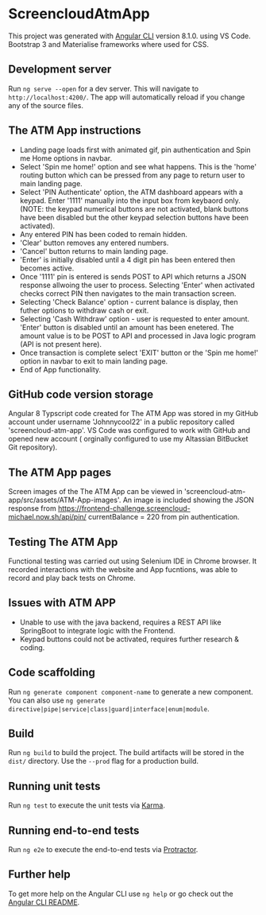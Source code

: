 # ScreencloudAtmApp

This project was generated with [Angular CLI](https://github.com/angular/angular-cli) version 8.1.0. using VS Code. Bootstrap 3 and Materialise frameworks where used for CSS.

## Development server

Run `ng serve --open` for a dev server. This will navigate to `http://localhost:4200/`. The app will automatically reload if you change any of the source files.

## The ATM App instructions

- Landing page loads first with animated gif, pin authentication and Spin me Home options in navbar.
- Select 'Spin me home!' option and see what happens. This is the 'home' routing button which can be pressed from any page to return user to main landing page.
- Select 'PIN Authenticate' option, the ATM dashboard appears with a keypad. Enter '1111' manually into the input box from keybaord only. (NOTE: the keypad numerical buttons are not activated, blank buttons have been disabled but the other keypad selection buttons have been activated).
- Any entered PIN has been coded to remain hidden. 
- 'Clear' button removes any entered numbers. 
- 'Cancel' button returns to main landing page. 
- 'Enter' is initially disabled until a 4 digit pin has been entered then becomes active. 
- Once '1111' pin is entered is sends POST to API which returns a JSON response allwoing the user to process. Selecting 'Enter' when activated checks correct PIN then navigates to the main transaction screen.
- Selecting 'Check Balance' option - current balance is display, then futher options to withdraw cash or exit.
- Selecting 'Cash Withdraw' option - user is requested to enter amount. 'Enter' button is disabled until an amount has been enetered. The amount value is to be POST to API and processed in Java logic program (API is not present here). 
- Once transaction is complete select 'EXIT' button or the 'Spin me home!' option in navbar to exit to main landing page.
- End of App functionality.

## GitHub code version storage

Angular 8 Typscript code created for The ATM App was stored in my GitHub account under username 'Johnnycool22' in a public repository called 'screencloud-atm-app'. VS Code was configured to work with GitHub and opened new account ( orginally configured to use my Altassian BitBucket Git repository). 

## The ATM App pages

Screen images of the The ATM App can be viewed in 'screencloud-atm-app/src/assets/ATM-App-images'.
An image is included showing the JSON response from https://frontend-challenge.screencloud-michael.now.sh/api/pin/ currentBalance = 220 from pin authentication.

## Testing The ATM App

Functional testing was carried out using Selenium IDE in Chrome browser. It recorded interactions with the website and App fucntions, was able to record and play back tests on Chrome.

## Issues with ATM APP
- Unable to use with the java backend, requires a REST API like SpringBoot to integrate logic with the Frontend.
- Keypad buttons could not be activated, requires further research & coding.

## Code scaffolding

Run `ng generate component component-name` to generate a new component. You can also use `ng generate directive|pipe|service|class|guard|interface|enum|module`.

## Build

Run `ng build` to build the project. The build artifacts will be stored in the `dist/` directory. Use the `--prod` flag for a production build.

## Running unit tests

Run `ng test` to execute the unit tests via [Karma](https://karma-runner.github.io).

## Running end-to-end tests

Run `ng e2e` to execute the end-to-end tests via [Protractor](http://www.protractortest.org/).

## Further help

To get more help on the Angular CLI use `ng help` or go check out the [Angular CLI README](https://github.com/angular/angular-cli/blob/master/README.md).

